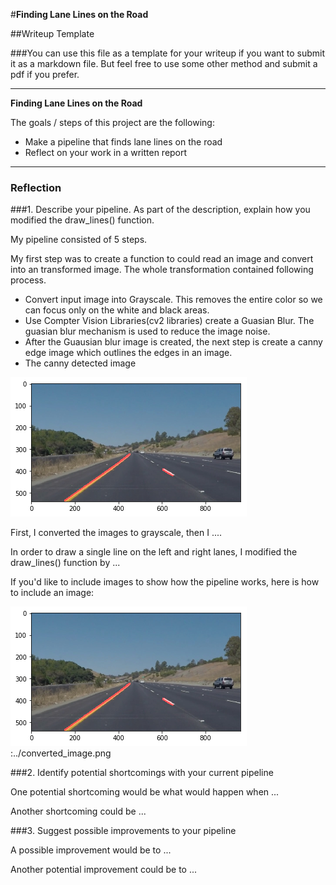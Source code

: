 #**Finding Lane Lines on the Road** 

##Writeup Template

###You can use this file as a template for your writeup if you want to submit it as a markdown file. But feel free to use some other method and submit a pdf if you prefer.

---

**Finding Lane Lines on the Road**

The goals / steps of this project are the following:
* Make a pipeline that finds lane lines on the road
* Reflect on your work in a written report


[//]: # (Image References)

[image1]: ./converted_image.png "Grayscale"

---

### Reflection

###1. Describe your pipeline. As part of the description, explain how you modified the draw_lines() function.

My pipeline consisted of 5 steps. 

My first step was to create a function to could read an image and convert into an transformed image. The whole transformation contained following process.

* Convert input image into Grayscale. This removes the entire color so we can focus only on the white and black areas. 
* Use Compter Vision Libraries(cv2 libraries) create a Guasian Blur. The guasian blur mechanism is used to reduce the image noise.
* After the Guausian blur image is created, the next step is create a canny edge image which outlines the edges in an image.
* The canny detected image 

![alt text][image1]

First, I converted the images to grayscale, then I .... 

In order to draw a single line on the left and right lanes, I modified the draw_lines() function by ...

If you'd like to include images to show how the pipeline works, here is how to include an image: 

![alt text][image1]:../converted_image.png


###2. Identify potential shortcomings with your current pipeline


One potential shortcoming would be what would happen when ... 

Another shortcoming could be ...


###3. Suggest possible improvements to your pipeline

A possible improvement would be to ...

Another potential improvement could be to ...
